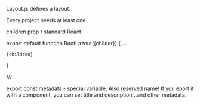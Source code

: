 Layout.js defines a layout.

Every project needs at least one

children prop / standard React

export default function RootLazout({childer}) {
...

    {children}

}

///

export const metadata - special variable. Also reserved name!
If you eport it with a component, you can set title and description...and other metadata.
